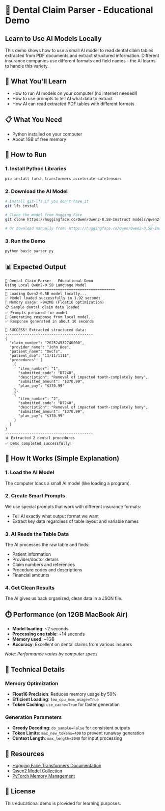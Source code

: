 # 🏥 Dental Claim Parser - Educational Demo

## Learn to Use AI Models Locally

This demo shows how to use a small AI model to read dental claim tables extracted from PDF documents and extract structured information. Different insurance companies use different formats and field names - the AI learns to handle this variety.

## 🎯 What You'll Learn

- How to run AI models on your computer (no internet needed!)
- How to use prompts to tell AI what data to extract
- How AI can read extracted PDF tables with different formats

## 📋 What You Need

- Python installed on your computer
- About 1GB of free memory

## 🚀 How to Run

### 1. Install Python Libraries
```bash
pip install torch transformers accelerate safetensors
```

### 2. Download the AI Model
```bash
# Install git-lfs if you don't have it
git lfs install

# Clone the model from Hugging Face
git clone https://huggingface.co/Qwen/Qwen2-0.5B-Instruct models/qwen2-0.5b

# Or download manually from: https://huggingface.co/Qwen/Qwen2-0.5B-Instruct

```

### 3. Run the Demo
```bash
python basic_parser.py
```

## 📊 Expected Output

```
🏥 Dental Claim Parser - Educational Demo
Using Local Qwen2-0.5B Language Model
==================================================
🤖 Loading Qwen2-0.5B model locally...
✅ Model loaded successfully in 1.92 seconds
💾 Memory usage: ~942MB (Float16 optimization)
📋 Sample dental claim data loaded
✅ Prompts prepared for model
🧠 Generating response from local model...
✅ Response generated in about 10 seconds

🎉 SUCCESS! Extracted structured data:
----------------------------------------
{
  "claim_number": "202524532740000",
  "provider_name": "John Doe",
  "patient_name": "Xwcfs",
  "patient_dob": "11/11/1111",
  "procedures": [
    {
      "item_number": "1",
      "submitted_code": "D7240",
      "description": "Removal of impacted tooth-completely bony",
      "submitted_amount": "$370.99",
      "plan_pay": "$370.99"
    },
    {
      "item_number": "2", 
      "submitted_code": "D7240",
      "description": "Removal of impacted tooth-completely bony",
      "submitted_amount": "$370.99",
      "plan_pay": "$370.99"
    }
  ]
}
----------------------------------------
📊 Extracted 2 dental procedures
✅ Demo completed successfully!
```

## 🧠 How It Works (Simple Explanation)

### 1. Load the AI Model
The computer loads a small AI model (like loading a program).

### 2. Create Smart Prompts
We use special prompts that work with different insurance formats:
- Tell AI exactly what output format we want
- Extract key data regardless of table layout and variable names

### 3. AI Reads the Table Data
The AI processes the raw table and finds:
- Patient information
- Provider/doctor details
- Claim numbers and references  
- Procedure codes and descriptions
- Financial amounts

### 4. Get Clean Results
The AI gives us back organized, clean data in a JSON file.

## ⏱️ Performance (on 12GB MacBook Air)

- **Model loading**: ~2 seconds
- **Processing one table**: ~14 seconds  
- **Memory used**: ~1GB
- **Accuracy**: Excellent on dental claims from various insurers

*Note: Performance varies by computer specs*

## 🔧 Technical Details

### Memory Optimization

- **Float16 Precision**: Reduces memory usage by 50%
- **Efficient Loading**: `low_cpu_mem_usage=True`
- **Token Caching**: `use_cache=True` for faster generation

### Generation Parameters

- **Greedy Decoding**: `do_sample=False` for consistent outputs
- **Token Limits**: `max_new_tokens=400` to prevent runaway generation
- **Context Length**: `max_length=2048` for input processing


## 🔗 Resources

- [Hugging Face Transformers Documentation](https://huggingface.co/docs/transformers)
- [Qwen2 Model Collection](https://huggingface.co/collections/Qwen)
- [PyTorch Memory Management](https://pytorch.org/docs/stable/notes/cuda.html)

## 📝 License

This educational demo is provided for learning purposes. 
